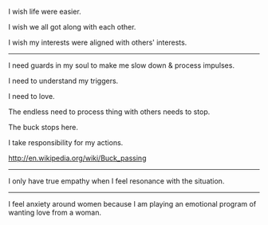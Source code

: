 I wish life were easier.

I wish we all got along with each other.

I wish my interests were aligned with others' interests.

---

I need guards in my soul to make me slow down & process impulses.

I need to understand my triggers.

I need to love.

The endless need to process thing with others needs to stop.

The buck stops here.

I take responsibility for my actions.

<a href="http://en.wikipedia.org/wiki/Buck_passing" target="_blank">http://en.wikipedia.org/wiki/Buck_passing</a>

---

I only have true empathy when I feel resonance with the situation.

---

I feel anxiety around women because I am playing an emotional program of wanting love from a woman.

